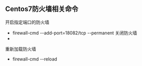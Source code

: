 ## Centos7防火墙相关命令
开启指定端口的防火墙
   - firewall-cmd --add-port=18082/tcp --permanent
关闭防火墙
   - 
重新加载防火墙
   - firewall-cmd --reload